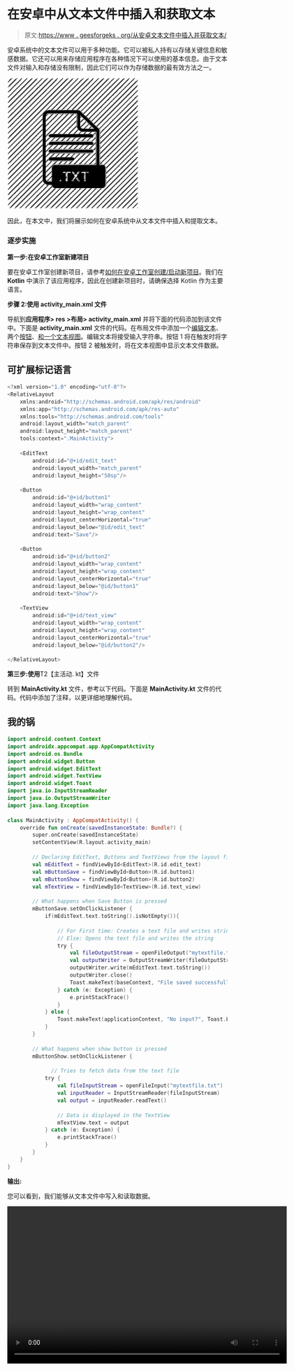 # 在安卓中从文本文件中插入和获取文本

> 原文:[https://www . geesforgeks . org/从安卓文本文件中插入并获取文本/](https://www.geeksforgeeks.org/insert-and-fetch-text-from-a-text-file-in-android/)

安卓系统中的文本文件可以用于多种功能。它可以被私人持有以存储关键信息和敏感数据。它还可以用来存储应用程序在各种情况下可以使用的基本信息。由于文本文件对输入和存储没有限制，因此它们可以作为存储数据的最有效方法之一。

![](img/38e724b12d9871849e52017969b63f03.png)

因此，在本文中，我们将展示如何在安卓系统中从文本文件中插入和提取文本。

### 逐步实施

**第一步:在安卓工作室新建项目**

要在安卓工作室创建新项目，请参考[如何在安卓工作室创建/启动新项目](https://www.geeksforgeeks.org/android-how-to-create-start-a-new-project-in-android-studio/)。我们在 **Kotlin** 中演示了该应用程序，因此在创建新项目时，请确保选择 Kotlin 作为主要语言。

**步骤 2:使用 activity_main.xml 文件**

导航到**应用程序> res >布局> activity_main.xml** 并将下面的代码添加到该文件中。下面是 **activity_main.xml** 文件的代码。在布局文件中添加一个[编辑文本](https://www.geeksforgeeks.org/android-edittext-in-kotlin/)、两个[按钮](https://www.geeksforgeeks.org/button-in-kotlin/)、[和一个](https://www.geeksforgeeks.org/button-in-kotlin/)[文本视图](https://www.geeksforgeeks.org/textview-in-kotlin/)。编辑文本将接受输入字符串。按钮 1 将在触发时将字符串保存到文本文件中。按钮 2 被触发时，将在文本视图中显示文本文件数据。

## 可扩展标记语言

```kt
<?xml version="1.0" encoding="utf-8"?>
<RelativeLayout 
    xmlns:android="http://schemas.android.com/apk/res/android"
    xmlns:app="http://schemas.android.com/apk/res-auto"
    xmlns:tools="http://schemas.android.com/tools"
    android:layout_width="match_parent"
    android:layout_height="match_parent"
    tools:context=".MainActivity">

    <EditText
        android:id="@+id/edit_text"
        android:layout_width="match_parent"
        android:layout_height="50sp"/>

    <Button
        android:id="@+id/button1"
        android:layout_width="wrap_content"
        android:layout_height="wrap_content"
        android:layout_centerHorizontal="true"
        android:layout_below="@id/edit_text"
        android:text="Save"/>

    <Button
        android:id="@+id/button2"
        android:layout_width="wrap_content"
        android:layout_height="wrap_content"
        android:layout_centerHorizontal="true"
        android:layout_below="@id/button1"
        android:text="Show"/>

    <TextView
        android:id="@+id/text_view"
        android:layout_width="wrap_content"
        android:layout_height="wrap_content"
        android:layout_centerHorizontal="true"
        android:layout_below="@id/button2"/>

</RelativeLayout>
```

**第三步:使用**T2【主活动. kt】文件

转到 **MainActivity.kt** 文件，参考以下代码。下面是 **MainActivity.kt** 文件的代码。代码中添加了注释，以更详细地理解代码。

## 我的锅

```kt
import android.content.Context
import androidx.appcompat.app.AppCompatActivity
import android.os.Bundle
import android.widget.Button
import android.widget.EditText
import android.widget.TextView
import android.widget.Toast
import java.io.InputStreamReader
import java.io.OutputStreamWriter
import java.lang.Exception

class MainActivity : AppCompatActivity() {
    override fun onCreate(savedInstanceState: Bundle?) {
        super.onCreate(savedInstanceState)
        setContentView(R.layout.activity_main)

        // Declaring EditText, Buttons and TextViews from the layout file
        val mEditText = findViewById<EditText>(R.id.edit_text)
        val mButtonSave = findViewById<Button>(R.id.button1)
        val mButtonShow = findViewById<Button>(R.id.button2)
        val mTextView = findViewById<TextView>(R.id.text_view)

        // What happens when Save Button is pressed
        mButtonSave.setOnClickListener {
            if(mEditText.text.toString().isNotEmpty()){

                // For First time: Creates a text file and writes string into it
                // Else: Opens the text file and writes the string
                try {
                    val fileOutputStream = openFileOutput("mytextfile.txt", Context.MODE_PRIVATE)
                    val outputWriter = OutputStreamWriter(fileOutputStream)
                    outputWriter.write(mEditText.text.toString())
                    outputWriter.close()
                    Toast.makeText(baseContext, "File saved successfully!", Toast.LENGTH_SHORT).show()
                } catch (e: Exception) {
                    e.printStackTrace()
                }
            } else {
                Toast.makeText(applicationContext, "No input?", Toast.LENGTH_SHORT).show()
            }
        }

        // What happens when show button is pressed
        mButtonShow.setOnClickListener {

              // Tries to fetch data from the text file
            try {
                val fileInputStream = openFileInput("mytextfile.txt")
                val inputReader = InputStreamReader(fileInputStream)
                val output = inputReader.readText()

                // Data is displayed in the TextView
                mTextView.text = output
            } catch (e: Exception) {
                e.printStackTrace()
            }
        }
    }
}
```

**输出:**

您可以看到，我们能够从文本文件中写入和读取数据。

<video class="wp-video-shortcode" id="video-684175-1" width="640" height="360" preload="metadata" controls=""><source type="video/mp4" src="https://media.geeksforgeeks.org/wp-content/uploads/20210826112224/oo5.mp4?_=1">[https://media.geeksforgeeks.org/wp-content/uploads/20210826112224/oo5.mp4](https://media.geeksforgeeks.org/wp-content/uploads/20210826112224/oo5.mp4)</video>